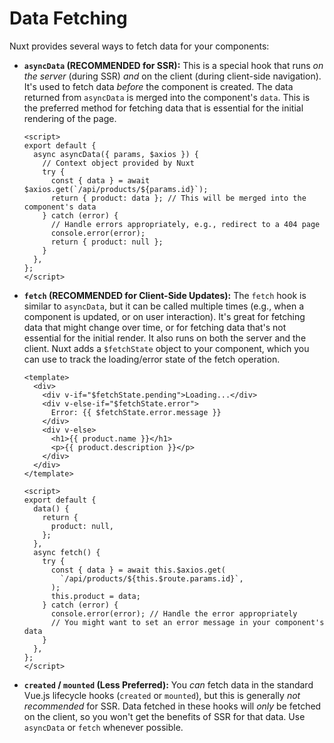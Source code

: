# Data Fetching

Nuxt provides several ways to fetch data for your components:

- **`asyncData` (RECOMMENDED for SSR):** This is a special hook that runs _on the server_ (during SSR) _and_ on the client (during client-side navigation). It's used to fetch data _before_ the component is created. The data returned from `asyncData` is merged into the component's `data`. This is the preferred method for fetching data that is essential for the initial rendering of the page.

  ```vue
  <script>
  export default {
    async asyncData({ params, $axios }) {
      // Context object provided by Nuxt
      try {
        const { data } = await $axios.get(`/api/products/${params.id}`);
        return { product: data }; // This will be merged into the component's data
      } catch (error) {
        // Handle errors appropriately, e.g., redirect to a 404 page
        console.error(error);
        return { product: null };
      }
    },
  };
  </script>
  ```

- **`fetch` (RECOMMENDED for Client-Side Updates):** The `fetch` hook is similar to `asyncData`, but it can be called multiple times (e.g., when a component is updated, or on user interaction). It's great for fetching data that might change over time, or for fetching data that's not essential for the initial render. It also runs on both the server and the client. Nuxt adds a `$fetchState` object to your component, which you can use to track the loading/error state of the fetch operation.

  ```vue
  <template>
    <div>
      <div v-if="$fetchState.pending">Loading...</div>
      <div v-else-if="$fetchState.error">
        Error: {{ $fetchState.error.message }}
      </div>
      <div v-else>
        <h1>{{ product.name }}</h1>
        <p>{{ product.description }}</p>
      </div>
    </div>
  </template>

  <script>
  export default {
    data() {
      return {
        product: null,
      };
    },
    async fetch() {
      try {
        const { data } = await this.$axios.get(
          `/api/products/${this.$route.params.id}`,
        );
        this.product = data;
      } catch (error) {
        console.error(error); // Handle the error appropriately
        // You might want to set an error message in your component's data
      }
    },
  };
  </script>
  ```

- **`created` / `mounted` (Less Preferred):** You _can_ fetch data in the standard Vue.js lifecycle hooks (`created` or `mounted`), but this is generally _not recommended_ for SSR. Data fetched in these hooks will _only_ be fetched on the client, so you won't get the benefits of SSR for that data. Use `asyncData` or `fetch` whenever possible.
